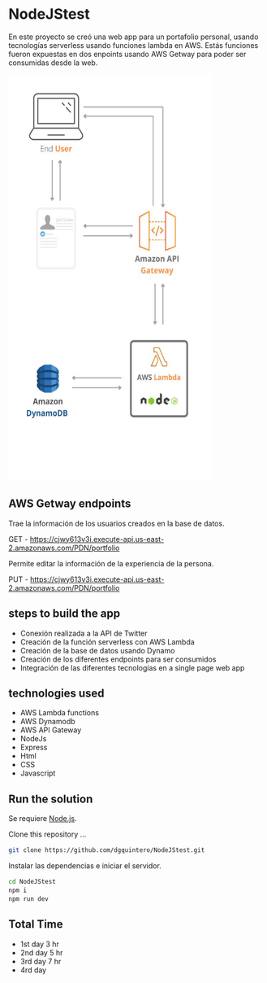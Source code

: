 # NodeJStest

En este proyecto se creó una web app para un portafolio personal, usando tecnologías serverless usando funciones lambda en AWS. Estás funciones fueron expuestas en dos enpoints usando AWS Getway para poder ser consumidas desde la web.

  <a>
    <img src="img/Arq.jpeg" alt="Logo" width="400" height="800">
  </a>

## AWS Getway endpoints

Trae la información de los usuarios creados en la base de datos.

GET - https://cjwy613v3i.execute-api.us-east-2.amazonaws.com/PDN/portfolio

Permite editar la información de la experiencia de la persona.

PUT - https://cjwy613v3i.execute-api.us-east-2.amazonaws.com/PDN/portfolio


## steps to build the app
- Conexión realizada a la API de Twitter
- Creación de la función serverless con AWS Lambda
- Creación de la base de datos usando Dynamo
- Creación de los diferentes endpoints para ser consumidos
- Integración de las diferentes tecnologías en a single page web app

## technologies used
- AWS Lambda functions
- AWS Dynamodb
- AWS API Gateway
- NodeJs
- Express
- Html
- CSS
- Javascript

## Run the solution

Se requiere [Node.js](https://nodejs.org/).

Clone this repository ...
```sh
git clone https://github.com/dgquintero/NodeJStest.git
```

Instalar las dependencias e iniciar el servidor.

```sh
cd NodeJStest
npm i
npm run dev
```
## Total Time
- 1st day 3 hr
- 2nd day 5 hr
- 3rd day 7 hr
- 4rd day 
